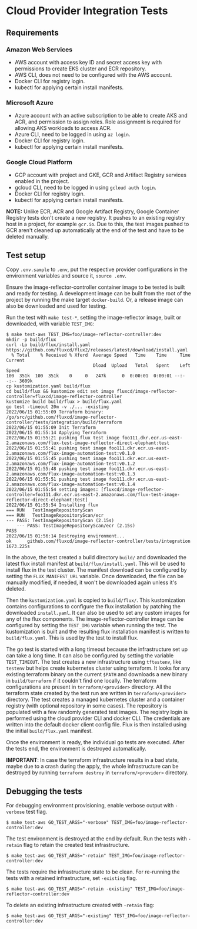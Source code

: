 # Cloud Provider Integration Tests

## Requirements

### Amazon Web Services

- AWS account with access key ID and secret access key with permissions to
    create EKS cluster and ECR repository.
- AWS CLI, does not need to be configured with the AWS account.
- Docker CLI for registry login.
- kubectl for applying certain install manifests.

### Microsoft Azure

- Azure account with an active subscription to be able to create AKS and ACR,
    and permission to assign roles. Role assignment is required for allowing AKS
    workloads to access ACR.
- Azure CLI, need to be logged in using `az login`.
- Docker CLI for registry login.
- kubectl for applying certain install manifests.

### Google Cloud Platform

- GCP account with project and GKE, GCR and Artifact Registry services enabled
    in the project.
- gcloud CLI, need to be logged in using `gcloud auth login`.
- Docker CLI for registry login.
- kubectl for applying certain install manifests.

**NOTE:** Unlike ECR, ACR and Google Artifact Registry, Google Container
Registry tests don't create a new registry. It pushes to an existing registry
host in a project, for example `gcr.io`. Due to this, the test images pushed to
GCR aren't cleaned up automatically at the end of the test and have to be
deleted manually.

## Test setup

Copy `.env.sample` to `.env`, put the respective provider configurations in the
environment variables and source it, `source .env`.

Ensure the image-reflector-controller container image to be tested is built and
ready for testing. A development image can be built from the root of the project
by running the make target `docker-build`. Or, a release image can also be
downloaded and used for testing.

Run the test with `make test-*`, setting the image-reflector image, built or
downloaded, with variable `TEST_IMG`:

```console
$ make test-aws TEST_IMG=foo/image-reflector-controller:dev
mkdir -p build/flux
curl -Lo build/flux/install.yaml https://github.com/fluxcd/flux2/releases/latest/download/install.yaml
  % Total    % Received % Xferd  Average Speed   Time    Time     Time  Current
                                 Dload  Upload   Total   Spent    Left  Speed
100  351k  100  351k    0     0   247k      0  0:00:01  0:00:01 --:--:-- 3609k
cp kustomization.yaml build/flux
cd build/flux && kustomize edit set image fluxcd/image-reflector-controller=fluxcd/image-reflector-controller
kustomize build build/flux > build/flux.yaml
go test -timeout 20m -v ./... -existing
2022/06/15 01:55:09 Terraform binary:  /go/src/github.com/fluxcd/image-reflector-controller/tests/integration/build/terraform
2022/06/15 01:55:09 Init Terraform
2022/06/15 01:55:14 Applying Terraform
2022/06/15 01:55:21 pushing flux test image foo111.dkr.ecr.us-east-2.amazonaws.com/flux-test-image-reflector-direct-elephant:test
2022/06/15 01:55:41 pushing test image foo111.dkr.ecr.us-east-2.amazonaws.com/flux-image-automation-test:v0.1.0
2022/06/15 01:55:45 pushing test image foo111.dkr.ecr.us-east-2.amazonaws.com/flux-image-automation-test:v0.1.2
2022/06/15 01:55:48 pushing test image foo111.dkr.ecr.us-east-2.amazonaws.com/flux-image-automation-test:v0.1.3
2022/06/15 01:55:51 pushing test image foo111.dkr.ecr.us-east-2.amazonaws.com/flux-image-automation-test:v0.1.4
2022/06/15 01:55:54 setting images: [fluxcd/image-reflector-controller=foo111.dkr.ecr.us-east-2.amazonaws.com/flux-test-image-reflector-direct-elephant:test]
2022/06/15 01:55:54 Installing flux
=== RUN   TestImageRepositoryScan
=== RUN   TestImageRepositoryScan/ecr
--- PASS: TestImageRepositoryScan (2.15s)
    --- PASS: TestImageRepositoryScan/ecr (2.15s)
PASS
2022/06/15 01:56:14 Destroying environment...
ok      github.com/fluxcd/image-reflector-controller/tests/integration  1673.225s
```

In the above, the test created a build directory `build/` and downloaded the
latest flux install manifest at `build/flux/install.yaml`. This will be used to
install flux in the test cluster. The manifest download can be configured by
setting the `FLUX_MANIFEST_URL` variable. Once downloaded, the file can be
manually modified, if needed, it won't be downloaded again unless it's deleted.

Then the `kustomization.yaml` is copied to `build/flux/`. This kustomization
contains configurations to configure the flux installation by patching the
downloaded `install.yaml`. It can also be used to set any custom images for any
of the flux components. The image-reflector-controller image can be configured
by setting the `TEST_IMG` variable when running the test. The kustomization is
built and the resulting flux installation manifest is written to
`build/flux.yaml`.  This is used by the test to install flux.

The go test is started with a long timeout because the infrastructure set up
can take a long time. It can also be configured by setting the variable
`TEST_TIMEOUT`. The test creates a new infrastructure using `tftestenv`, like
`testenv` but helps create kubernetes cluster using terraform. It looks for any
existing terraform binary on the current `$PATH` and downloads a new binary in
`build/terraform` if it couldn't find one locally.
The terraform configurations are present in `terraform/<provider>` directory.
All the terraform state created by the test run are written in
`terraform/<provider>` directory. The test creates a managed kubernetes cluster
and a container registry (with optional repository in some cases). The
repository is populated with a few randomly generated test images. The registry
login is performed using the cloud provider CLI and docker CLI. The credentials
are written into the default docker client config file. Flux is then installed
using the initial `build/flux.yaml` manifest.

Once the environment is ready, the individual go tests are executed. After the
tests end, the environment is destroyed automatically.

**IMPORTANT**: In case the terraform infrastructure results in a bad state,
maybe due to a crash during the apply, the whole infrastructure can be destroyed
by running `terraform destroy` in `terraform/<provider>` directory.

## Debugging the tests

For debugging environment provisioning, enable verbose output with `-verbose`
test flag.

```console
$ make test-aws GO_TEST_ARGS="-verbose" TEST_IMG=foo/image-reflector-controller:dev
```

The test environment is destroyed at the end by default. Run the tests with
`-retain` flag to retain the created test infrastructure.

```console
$ make test-aws GO_TEST_ARGS="-retain" TEST_IMG=foo/image-reflector-controller:dev
```

The tests require the infrastructure state to be clean. For re-running the tests
with a retained infrastructure, set `-existing` flag.

```console
$ make test-aws GO_TEST_ARGS="-retain -existing" TEST_IMG=foo/image-reflector-controller:dev
```

To delete an existing infrastructure created with `-retain` flag:

```console
$ make test-aws GO_TEST_ARGS="-existing" TEST_IMG=foo/image-reflector-controller:dev
```
